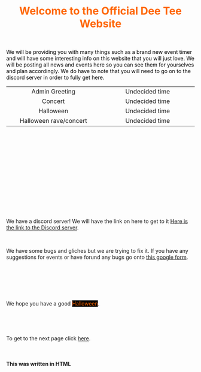 <h1 style="text-align: center;"><span style="color: #ff6600;">Welcome to the Official Dee Tee Website</span></h1>
<p>&nbsp;</p>
<p><span style="color: #000000;">We will be providing you with many things such as a brand new event timer and will have some interesting info on this website that you will just love. We will be posting all news and events here so you can see them for yourselves and plan accordingly. We do have to note that you will need to go on to the discord server in order to fully get here.</span></p>
<table style="height: 304px;" width="507">
<tbody>
<tr>
<td style="width: 245.799px; text-align: center;">Admin Greeting</td>
<td style="width: 246.91px; text-align: center;">Undecided time</td>
</tr>
<tr style="text-align: center;">
<td style="width: 245.799px;">Concert</td>
<td style="width: 246.91px;">Undecided time</td>
</tr>
<tr style="text-align: center;">
<td style="width: 245.799px;">Halloween</td>
<td style="width: 246.91px;">Undecided time</td>
</tr>
<tr>
<td style="width: 245.799px; text-align: center;">Halloween rave/concert</td>
<td style="width: 246.91px; text-align: center;">Undecided time</td>
</tr>
</tbody>
</table>
<p>&nbsp;</p>
<p>We have a discord server! We will have the link on here to get to it&nbsp;<a href="https://discord.gg/7qGhcQ">Here is the link to the Discord server</a>.</p>
<p>&nbsp;</p>
<p>We have some bugs and gliches but we are trying to fix it. If you have any suggestions for events or have forund any bugs go onto&nbsp;<a href="https://docs.google.com/forms/d/e/1FAIpQLSfSLKpeIgiwLDXkWYto2f6Q-_vFS7qL-Srtd0W2hJlOmjyT0w/viewform?usp=sf_link">this google form</a>.</p>
<p>&nbsp;</p>
<p>&nbsp;</p>
<p>&nbsp;</p>
<p>We hope you have a good&nbsp;<span style="color: #ff6600;"><span style="background-color: #000000;">Halloween</span></span>.</p>
<p>&nbsp;</p>
<p>&nbsp;</p>
<p>To get to the next page click&nbsp;<a href="https://farmergamer2437.github.io/Hub2/">here</a>.</p>
<p>&nbsp;</p>
<h4>This was written in HTML</h4>
